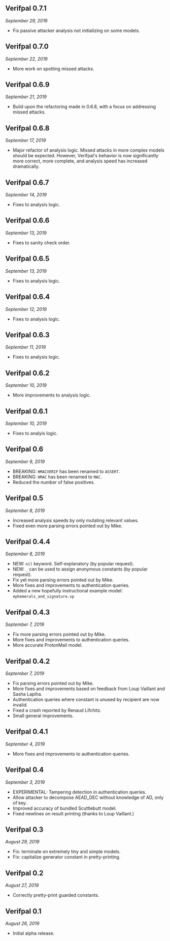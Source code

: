 <!---
# SPDX-FileCopyrightText: © 2019-2020 Nadim Kobeissi <nadim@symbolic.software>
# SPDX-License-Identifier: CC-BY-NC-ND-4.0
-->

## Verifpal 0.7.1
*September 29, 2019*

- Fix passive attacker analysis not initializing on some models.

## Verifpal 0.7.0
*September 22, 2019*

- More work on spotting missed attacks.

## Verifpal 0.6.9
*September 21, 2019*

- Build upon the refactoring made in 0.6.8, with a focus on addressing missed attacks.

## Verifpal 0.6.8
*September 17, 2019*

- Major refactor of analysis logic. Missed attacks in more complex models should be expected. However, Verifpal's behavior is now significantly more correct, more complete, and analysis speed has increased dramatically.

## Verifpal 0.6.7
*September 14, 2019*

- Fixes to analysis logic.

## Verifpal 0.6.6
*September 13, 2019*

- Fixes to sanity check order.

## Verifpal 0.6.5
*September 13, 2019*

- Fixes to analysis logic.

## Verifpal 0.6.4
*September 12, 2019*

- Fixes to analysis logic.

## Verifpal 0.6.3
*September 11, 2019*

- Fixes to analysis logic.

## Verifpal 0.6.2
*September 10, 2019*

- More improvements to analysis logic.

## Verifpal 0.6.1
*September 10, 2019*

- Fixes to analyis logic.

## Verifpal 0.6
*September 9, 2019*

- BREAKING: `HMACVERIF` has been renamed to `ASSERT`.
- BREAKING: `HMAC` has been renamed to `MAC`.
- Reduced the number of false positives.

## Verifpal 0.5
*September 8, 2019*

- Increased analysis speeds by only mutating relevant values.
- Fixed even more parsing errors pointed out by Mike.

## Verifpal 0.4.4
*September 8, 2019*

- NEW: `nil` keyword. Self-explanatory (by popular request).
- NEW: `_` can be used to assign anonymous constants (by popular request).
- Fix yet more parsing errors pointed out by Mike.
- More fixes and improvements to authentication queries.
- Added a new hopefully instructional example model: `ephemerals_and_signature.vp`

## Verifpal 0.4.3
*September 7, 2019*

- Fix more parsing errors pointed out by Mike.
- More fixes and improvements to authentication queries.
- More accurate ProtonMail model. 

## Verifpal 0.4.2
*September 7, 2019*

- Fix parsing errors pointed out by Mike.
- More fixes and improvements based on feedback from Loup Vaillant and Sasha Lapiha.
- Authentication queries where constant is unused by recipient are now invalid.
- Fixed a crash reported by Renaud Lifchitz.
- Small general improvements.

## Verifpal 0.4.1
*September 4, 2019*

- More fixes and improvements to authentication queries.

## Verifpal 0.4
*September 3, 2019*

- EXPERIMENTAL: Tampering detection in authentication queries.
- Allow attacker to decompose AEAD_DEC without knowledge of AD, only of key.
- Improved accuracy of bundled Scuttlebutt model.
- Fixed newlines on result printing (thanks to Loup Vaillant.)

## Verifpal 0.3
*August 29, 2019*

- Fix: terminate on extremely tiny and simple models.
- Fix: capitalize generator constant in pretty-printing.

## Verifpal 0.2
*August 27, 2019*

- Correctly pretty-print guarded constants.

## Verifpal 0.1
*August 26, 2019*

- Initial alpha release.
